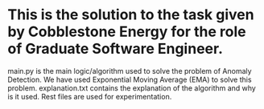 # This is the solution to the task given by Cobblestone Energy for the role of Graduate Software Engineer.
main.py is the main logic/algorithm used to solve the problem of Anomaly Detection. We have used Exponential Moving Average (EMA) to solve this problem.
explanation.txt contains the explanation of the algorithm and why is it used.
Rest files are used for experimentation.
